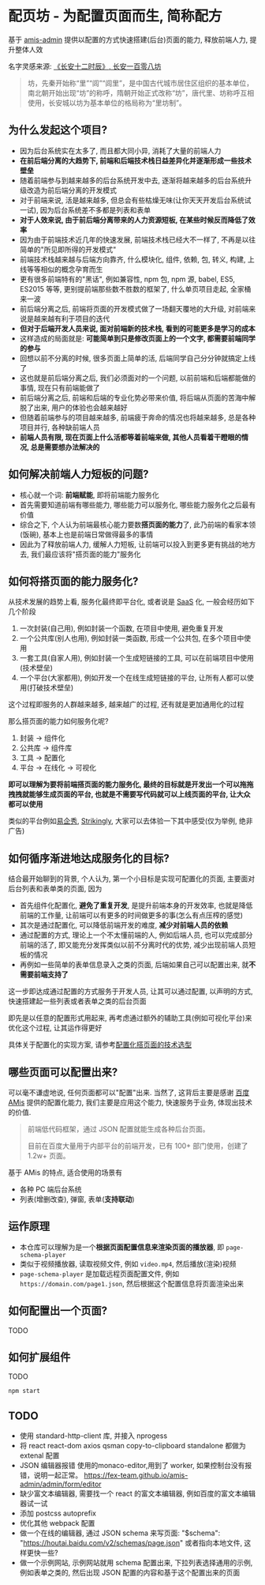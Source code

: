 # 配页坊 - 为配置页面而生, 简称配方

基于 [amis-admin](https://github.com/fex-team/amis-admin) 提供以配置的方式快速搭建(后台)页面的能力, 释放前端人力, 提升整体人效

名字灵感来源: [《长安十二时辰》, 长安一百零八坊](https://baike.baidu.com/tashuo/browse/content?id=7a42871d4821ddfd79e93fa8)

> 坊，先秦开始称“里”“闾”“闾里”，是中国古代城市居住区组织的基本单位，南北朝开始出现“坊”的称呼，隋朝开始正式改称“坊”，唐代里、坊称呼互相使用，长安城以坊为基本单位的格局称为“里坊制”。

## 为什么发起这个项目?

* 因为后台系统实在太多了, 而且都大同小异, 消耗了大量的前端人力
* **在前后端分离的大趋势下, 前端和后端技术栈日益差异化并逐渐形成一些技术壁垒**
* 随着前端参与到越来越多的后台系统开发中去, 逐渐将越来越多的后台系统升级改造为前后端分离的开发模式
* 对于前端来说, 活是越来越多, 但总会有些枯燥无味(让你天天开发后台系统试一试), 因为后台系统差不多都是列表和表单
* **对于人效来说, 由于前后端分离带来的人力资源短板, 在某些时候反而降低了效率**
* 因为由于前端技术近几年的快速发展, 前端技术栈已经大不一样了, 不再是以往简单的"所见即所得的开发模式"
* 前端技术栈越来越与后端方向靠齐, 什么模块化, 组件, 依赖, 包, 转义, 构建, 上线等等相似的概念孕育而生
* 更有很多前端特有的"黑话", 例如兼容性, npm 包, npm 源, babel, ES5, ES2015 等等, 更别提前端那些数不胜数的框架了, 什么单页项目走起, 全家桶来一波
* 前后端分离之后, 前端将页面的开发模式做了一场翻天覆地的大升级, 对前端来说是越来越有利于项目的迭代
* **但对于后端开发人员来说, 面对前端新的技术栈, 看到的可能更多是学习的成本**
* 这样造成的局面就是: **可能简单到只是修改页面上的一个文字, 都需要前端同学的参与**
* 回想以前不分离的时候, 很多页面上简单的活, 后端同学自己分分钟就搞定上线了
* 这也就是前后端分离之后, 我们必须面对的一个问题, 以前前端和后端都能做的事情, 现在只有前端能做了
* 前后端分离之后, 前端和后端的专业化势必带来价值, 将后端从页面的苦海中解脱了出来, 用户的体验也会越来越好
* 但随着前端参与的项目越来越多, 前端疲于奔命的情况也将越来越多, 总是各种项目并行, 各种缺前端人员
* **前端人员有限, 现在页面上什么活都等着前端来做, 其他人员看着干瞪眼的情况, 总是需要想办法解决的**

## 如何解决前端人力短板的问题?

* 核心就一个词: **前端赋能**, 即将前端能力服务化
* 首先需要知道前端有哪些能力, 哪些能力可以服务化, 哪些能力服务化之后最有价值
* 综合之下, 个人认为前端最核心能力要数**搭页面的能力**了, 此乃前端的看家本领(饭碗), 基本上也是前端日常做得最多的事情
* 因此为了释放前端人力, 缓解人力短板, 让前端可以投入到更多更有挑战的地方去, 我们最应该将"搭页面的能力"服务化

## 如何将搭页面的能力服务化?

从技术发展的趋势上看, 服务化最终即平台化, 或者说是 [SaaS](https://baike.baidu.com/item/SaaS) 化, 一般会经历如下几个阶段
1. 一次封装(自己用), 例如封装一个函数, 在项目中使用, 避免重复开发
2. 一个公共库(别人也用), 例如封装一类函数, 形成一个公共包, 在多个项目中使用
3. 一套工具(自家人用), 例如封装一个生成短链接的工具, 可以在前端项目中使用(技术壁垒)
4. 一个平台(大家都用), 例如开发一个在线生成短链接的平台, 让所有人都可以使用(打破技术壁垒)

这个过程即服务的人群越来越多, 越来越广的过程, 还有就是更加通用化的过程

那么搭页面的能力如何服务化呢?
1. 封装   -> 组件化
2. 公共库 -> 组件库
3. 工具   -> 配置化
4. 平台   -> 在线化 -> 可视化

**即可以理解为要将前端搭页面的能力服务化, 最终的目标就是开发出一个可以拖拖拽拽就能够生成页面的平台, 也就是不需要写代码就可以上线页面的平台, 让大众都可以使用**

类似的平台例如[易企秀](https://www.eqxiu.com/), [Strikingly](https://www.strikingly.com "本土化产品“上线了”"), 大家可以去体验一下其中感受(仅为举例, 绝非广告)

## 如何循序渐进地达成服务化的目标?

结合最开始聊到的背景, 个人认为, 第一个小目标是实现可配置化的页面, 主要面对后台列表和表单类的页面, 因为
* 首先组件化配置化, **避免了重复开发**, 是提升前端本身的开发效率, 也就是降低前端的工作量, 让前端可以有更多的时间做更多的事(怎么有点压榨的感觉)
* 其次是通过配置化, 可以降低前端开发的难度, **减少对前端人员的依赖**
* 通过配置的方式, 理论上一个不太懂前端的人, 例如后端人员, 也可以完成部分前端的活了, 即又能充分发挥类似以前不分离时代的优势, 减少出现前端人员短板的情况
* 再例如一些简单的表单信息录入之类的页面, 后端如果自己可以配置出来, 就**不需要前端支持了**

这一步即达成通过配置的方式服务于开发人员, 让其可以通过配置, 以声明的方式, 快速搭建起一些列表或者表单之类的后台页面

即先是以任意的配置形式用起来, 再考虑通过额外的辅助工具(例如可视化平台)来优化这个过程, 让其运作得更好

具体关于配置化的实现方案, 请参考[配置化搭页面的技术选型](https://github.com/ufologist/new-page/blob/master/lib.md#%E9%85%8D%E7%BD%AE%E5%8C%96%E6%90%AD%E9%A1%B5%E9%9D%A2)

## 哪些页面可以配置出来?

可以毫不谦虚地说, 任何页面都可以"配置"出来. 当然了, 这背后主要是感谢 [百度 AMis](https://baidu.github.io/amis "前端低代码框架") 提供的配置化能力, 我们主要是应用这个能力, 快速服务于业务, 体现出技术的价值.

> 前端低代码框架，通过 JSON 配置就能生成各种后台页面。
> 
> 目前在百度大量用于内部平台的前端开发，已有 100+ 部门使用，创建了 1.2w+ 页面。

基于 AMis 的特点, 适合使用的场景有
* 各种 PC 端后台系统
* 列表(增删改查), 弹窗, 表单(**支持联动**)

## 运作原理

* 本仓库可以理解为是一个**根据页面配置信息来渲染页面的播放器**, 即 `page-schema-player`
* 类似于视频播放器, 读取视频文件, 例如 `video.mp4`, 然后播放(渲染)视频
* `page-schema-player` 是加载远程页面配置文件, 例如 `https://domain.com/page1.json`, 然后根据这个配置信息将页面渲染出来

## 如何配置出一个页面?

TODO

## 如何扩展组件

TODO

```bash
npm start
```

## TODO

* 使用 standard-http-client 库, 并接入 nprogess
* 将 react react-dom axios qsman copy-to-clipboard standalone 都做为 extenal 配置
* JSON 编辑器报错
  使用的monaco-editor,用到了 worker, 如果控制台没有报错，说明一起正常。
  https://fex-team.github.io/amis-admin/admin/form/editor
* 缺少富文本编辑器, 需要找一个 react 的富文本编辑器, 例如百度的富文本编辑器试一试
* 添加 postcss autoprefix
* 优化其他 webpack 配置
* 做一个在线的编辑器, 通过 JSON schema 来写页面: "$schema": "https://houtai.baidu.com/v2/schemas/page.json"
或者指向本地文件, 这样更快一些?
* 做一个示例网站, 示例网站就用 schema 配置出来, 下拉列表选择通用的示例, 例如表单之类的, 然后出现 JSON 配置的内容和基于这个配置出来的页面